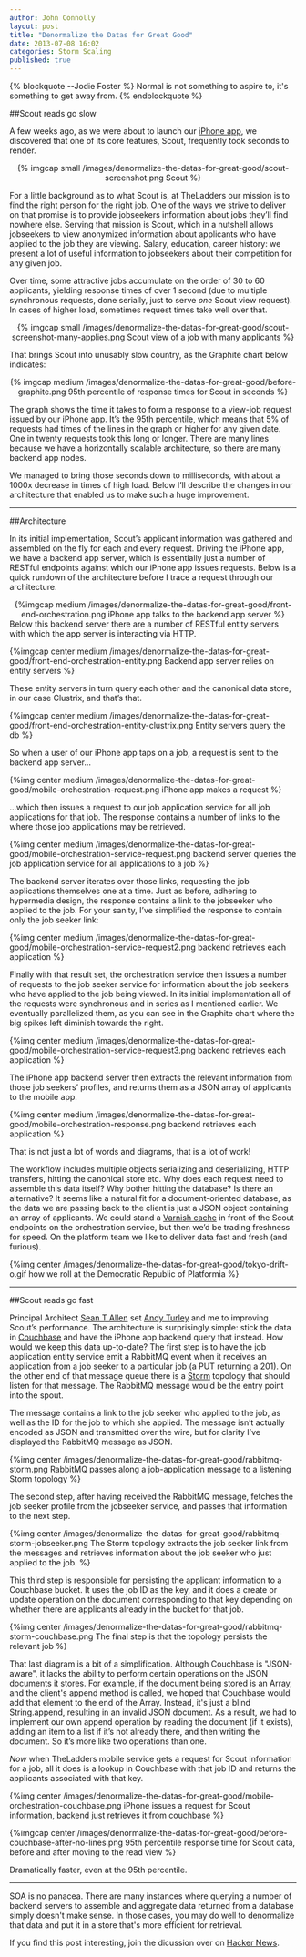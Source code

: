 ```yaml
---
author: John Connolly 
layout: post
title: "Denormalize the Datas for Great Good"
date: 2013-07-08 16:02 
categories: Storm Scaling 
published: true
---
```

{% blockquote --Jodie Foster %}
Normal is not something to aspire to, it's something to get away from.
{% endblockquote %}

##Scout reads go slow

A few weeks ago, as we were about to launch our [iPhone app](http://app.appsflyer.com/id654867487?pid=TLC_organic), we discovered that one of its core features, Scout, frequently took seconds to render.  

<center>
{% imgcap small /images/denormalize-the-datas-for-great-good/scout-screenshot.png Scout %} 
</center>

For a little background as to what Scout is, at TheLadders our mission is to find the right person for the right job. One of the ways we strive to deliver on that promise is to provide jobseekers information about jobs they’ll find nowhere else. Serving that mission is Scout, which in a nutshell allows jobseekers to view anonymized information about applicants who have applied to the job they are viewing. Salary, education, career history: we present a lot of useful information to jobseekers about their competition for any given job.

Over time, some attractive jobs accumulate on the order of 30 to 60 applicants, yielding response times of over 1 second (due to multiple synchronous requests, done serially, just to serve _one_ Scout view request).  In cases of higher load, sometimes request times take well over that.

<center>
{% imgcap small /images/denormalize-the-datas-for-great-good/scout-screenshot-many-applies.png Scout view of a job with many applicants %} 
</center>

That brings Scout into unusably slow country, as the Graphite chart below indicates:

<center>
{% imgcap medium /images/denormalize-the-datas-for-great-good/before-graphite.png 95th percentile of response times for Scout in seconds %}
</center>

The graph shows the time it takes to form a response to a view-job request issued by our iPhone app. It’s the 95th percentile, which means that 5% of requests had times of the lines in the graph or higher for any given date.  One in twenty requests took this long or longer. There are many lines because we have a horizontally scalable architecture, so there are many backend app nodes.

We managed to bring those seconds down to milliseconds, with about a 1000x decrease in times of high load.  Below I’ll describe the changes in our architecture that enabled us to make such a huge improvement.

-------------

##Architecture

In its initial implementation, Scout’s applicant information was gathered and assembled on the fly for each and every request. Driving the iPhone app, we have a backend app server, which is essentially just a number of RESTful endpoints against which our iPhone app issues requests.  Below is a quick rundown of the architecture before I trace a request through our architecture.
<center>
{%imgcap medium /images/denormalize-the-datas-for-great-good/front-end-orchestration.png iPhone app talks to the backend app server %}
</center>
Below this backend server there are a number of RESTful entity servers with which the app server is interacting via HTTP. 

{%imgcap center medium /images/denormalize-the-datas-for-great-good/front-end-orchestration-entity.png Backend app server relies on entity servers %}

These entity servers in turn query each other and the canonical data store, in our case Clustrix, and that’s that.

{%imgcap center medium /images/denormalize-the-datas-for-great-good/front-end-orchestration-entity-clustrix.png Entity servers query the db %}

So when a user of our iPhone app taps on a job, a request is sent to the backend app server...

{%img center medium /images/denormalize-the-datas-for-great-good/mobile-orchestration-request.png iPhone app makes a request %}

...which then issues a request to our job application service for all job applications for that job. The response contains a number of links to the where those job applications may be retrieved.

{%img center medium /images/denormalize-the-datas-for-great-good/mobile-orchestration-service-request.png backend server queries the job application service for all applications to a job %}

The backend server iterates over those links, requesting the job applications themselves one at a time. Just as before, adhering to hypermedia design, the response contains a link to the jobseeker who applied to the job. For your sanity, I’ve simplified the response to contain only the job seeker link:

{%img center medium /images/denormalize-the-datas-for-great-good/mobile-orchestration-service-request2.png backend retrieves each application %}

Finally with that result set, the orchestration service then issues a number of requests to the job seeker service for information about the job seekers who have applied to the job being viewed.  In its initial implementation all of the requests were synchronous and in series as I mentioned earlier. We eventually parallelized them, as you can see in the Graphite chart where the big spikes left diminish towards the right.  

{%img center medium /images/denormalize-the-datas-for-great-good/mobile-orchestration-service-request3.png backend retrieves each application %}

The iPhone app backend server then extracts the relevant information from those job seekers’ profiles, and returns them as a JSON array of applicants to the mobile app.

{%img center medium /images/denormalize-the-datas-for-great-good/mobile-orchestration-response.png backend retrieves each application %}

That is not just a lot of words and diagrams, that is a lot of work!  

The workflow includes multiple objects serializing and deserializing, HTTP transfers, hitting the canonical store etc. Why does each request need to assemble this data itself? Why bother hitting the database? Is there an alternative? It seems like a natural fit for a document-oriented database, as the data we are passing back to the client is just a JSON object containing an array of applicants.  We could stand a [Varnish cache](http://dev.theladders.com/2013/05/varnish-in-five-acts/) in front of the Scout endpoints on the orchestration service, but then we’d be trading freshness for speed. On the platform team we like to deliver data fast and fresh (and furious).

{%img center /images/denormalize-the-datas-for-great-good/tokyo-drift-o.gif how we roll at the Democratic Republic of Platformia %}

-----------
##Scout reads go fast

Principal Architect [Sean T Allen](http://twitter.com/SeanTAllen) set [Andy Turley](http://twitter.com/casio_juarez) and me to improving Scout’s performance. The architecture is surprisingly simple: stick the data in [Couchbase](http://www.couchbase.com/) and have the iPhone app backend query that instead. How would we keep this data up-to-date? The first step is to have the job application entity service emit a RabbitMQ event when it receives an application from a job seeker to a particular job (a PUT returning a 201).  On the other end of that message queue there is a  [Storm](http://dev.theladders.com/2013/03/riders-on-the-storm-take-a-long-holiday-let-your-children-play/) topology that should listen for that message. The RabbitMQ message would be the entry point into the spout. 


The message contains a link to the job seeker who applied to the job, as well as the ID for the job to which she applied.   The message isn’t actually encoded as JSON and transmitted over the wire, but for clarity I’ve displayed the RabbitMQ message as JSON.

{%img center /images/denormalize-the-datas-for-great-good/rabbitmq-storm.png RabbitMQ passes along a job-application message to a listening Storm topology %}

The second step, after having received the RabbitMQ message, fetches the job seeker profile from the jobseeker service, and passes that information to the next step.

{%img center /images/denormalize-the-datas-for-great-good/rabbitmq-storm-jobseeker.png The Storm topology extracts the job seeker link from the messages and retrieves information about the job seeker who just applied to the job. %}

This third step is responsible for persisting the applicant information to a Couchbase bucket. It uses the job ID as the key, and it does a create or update operation on the document corresponding to that key depending on whether there are applicants already in the bucket for that job. 

{%img center /images/denormalize-the-datas-for-great-good/rabbitmq-storm-couchbase.png The final step is that the topology persists the relevant job %}

That last diagram is a bit of a simplification. Although Couchbase is "JSON-aware", it lacks the ability to perform certain operations on the JSON documents it stores.  For example, if the document being stored is an Array, and the client's append method is called, we hoped that Couchbase would add that element to the end of the Array. Instead, it's just a blind String.append, resulting in an invalid JSON document. As a result, we had to implement our own append operation by reading the document (if it exists), adding an item to a list if it’s not already there, and then writing the document.  So it’s more like two operations than one.

_Now_ when TheLadders mobile service gets a request for Scout information for a job, all it does is a lookup in Couchbase with that job ID and returns the applicants associated with that key. 

{%img center /images/denormalize-the-datas-for-great-good/mobile-orchestration-couchbase.png iPhone issues a request for Scout information, backend just retrieves it from couchbase %}

{%imgcap center /images/denormalize-the-datas-for-great-good/before-couchbase-after-no-lines.png 95th percentile response time for Scout data, before and after moving to the read view %}

Dramatically faster, even at the 95th percentile.

-----------

SOA is no panacea. There are many instances where querying a number of backend servers to assemble and aggregate data returned from a database simply doesn't make sense. In those cases, you may do well to denormalize that data and put it in a store that's more efficient for retrieval.  

If you find this post interesting, join the dicussion over on [Hacker News](https://news.ycombinator.com/item?id=6015123). 
